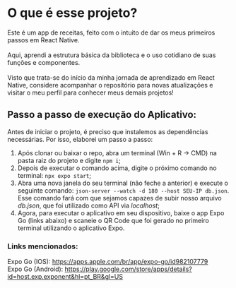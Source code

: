 # O que é esse projeto?

Este é um app de receitas, feito com o intuito de dar os meus primeiros passos em React Native.<br><br>Aqui, aprendi a estrutura básica da biblioteca e o uso cotidiano de suas funções e componentes.<br><br>Visto que trata-se do início da minha jornada de aprendizado em React Native, considere acompanhar o repositório para novas atualizações e visitar o meu perfil para conhecer meus demais projetos!

## Passo a passo de execução do Aplicativo:

Antes de iniciar o projeto, é preciso que instalemos as dependências necessárias. Por isso, elaborei um passo a passo:

<ol>
  <li>Após clonar ou baixar o repo, abra um terminal (Win + R -> CMD) na pasta raiz do projeto e digite <code>npm i</code>;</li>
  <li>Depois de executar o comando acima, digite o próximo comando no terminal: <code>npx expo start</code>;</li>
  <li>Abra uma nova janela do seu terminal (não feche a anterior) e execute o seguinte comando: <code>json-server --watch -d 180 --host SEU-IP db.json</code>. Esse comando fará com que sejamos capazes de subir nosso arquivo <em>db.json</em>, que foi utilizado como API via <em>localhost</em>;</li>
  <li>Agora, para executar o aplicativo em seu dispositivo, baixe o app Expo Go (links abaixo) e scaneie o QR Code que foi gerado no primeiro terminal utilizando o aplicativo Expo.</li>
</ol>

### Links mencionados:
Expo Go (IOS): https://apps.apple.com/br/app/expo-go/id982107779 <br>
Expo Go (Android): https://play.google.com/store/apps/details?id=host.exp.exponent&hl=pt_BR&gl=US
